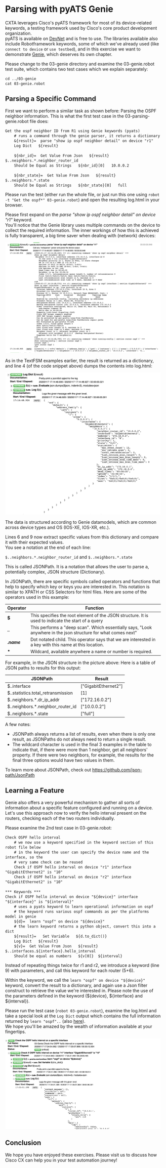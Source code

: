 # Parsing with pyATS Genie

CXTA leverages Cisco's pyATS framework for most of its device-related keywords, a testing framework used by Cisco's core product development organization.   
pyATS is available on [DevNet](https://developer.cisco.com/pyats/) and is free to use. The libraries available also include Robotframework keywords, some of which we've already used (like `connect to device` or `use testbed`), and in this exercise we want to demonstrate [Genie](https://developer.cisco.com/docs/pyats), which deserves its own chapter.

Please change to the 03-genie directory and examine the 03-genie.robot test suite, which contains two test cases which we explain separately:

```
cd ../03-genie
cat 03-genie.robot
```

## Parsing a Specific Command

First we want to perform a similar task as shown before: Parsing the OSPF neighbor information. This is what the first test case in the 03-parsing-genie.robot file does:

```
Get the ospf neighbor ID from R1 using Genie keywords (pyats)
    # runs a command through the genie parser, it returns a dictionary
    &{result}=  parse "show ip ospf neighbor detail" on device "r1"
    Log Dict   ${result}

    ${nbr_id}=  Get Value From Json   ${result}   $..neighbors.*.neighbor_router_id
    Should be Equal as Strings   ${nbr_id}[0]   10.0.0.2

    ${nbr_state}=  Get Value From Json   ${result}   $..neighbors.*.state
    Should be Equal as Strings   ${nbr_state}[0]   full
```

Please run the test (either run the whole file, or just run this one using `robot -t "Get the ospf*" 03-genie.robot`) and open the resulting log.html in your browser.

Please first expand on the _parse "show ip ospf neighbor detail" on device "r1"_ keyword.  
You'll notice that the Genie library uses multiple commands on the device to collect the required information. The inner workings of how this is achieved is fully transparent, a big time saver when dealing with (network) devices:

![](03-genie1.png)

As in the TextFSM examples earlier, the result is returned as a dictionary, and line 4 (of the code snippet above) dumps the contents into log.html:

![](03-dict1.png)

The data is structured according to Genie datamodels, which are common across device types and OS (IOS-XE, IOS-XR, etc.).

Lines 6 and 9 now extract specific values from this dictionary and compare it with their expected values.  
You see a notation at the end of each line:

`$..neighbors.*.neighbor_router_id`
and
`$..neighbors.*.state`

This is called JSONPath. It is a notation that allows the user to parse a, potentially complex, JSON structure (Dictionary).

In JSONPath, there are specific symbols called operators and functions that help to specify which key or keys you are interested in. This notation is similar to XPATH or CSS Selectors for html files. Here are some of the operators used in this example:

| Operator | Function |
|----------|----------|
|  **$**   | This specifies the root element of the JSON structure. It is used to indicate the start of a query | 
| **..**   | This performs a "deep scan". Which essentially says, "Look anywhere in the json structure for what comes next" |
| **._name_** | Dot notated child. This operator says that we are interested in a key with this name at this location. |
| **\*** | Wildcard, available anywhere a name or number is required. |

For example, in the JSON structure in the picture above: Here is a table of JSON paths to results for this output:

| JSONPath | Result |
|----------|--------|
|$..interface | ["GigabitEthernet2"] |
|$..statistics.total_retransmission | [1] |
|$..neighbors.*.dr_ip_addr | ["172.16.0.2"] |
|$..neighbors.*.neighbor_router_id | ["10.0.0.2"]
|$..neighbors.*.state | ["full"]

A few notes:  
- JSONPath always returns a list of results, even when there is only one result, as JSONPaths do not always need to return a single result.  
- The wildcard character is used in the final 3 examples in the table to indicate that, if there were more than 1 neighbor, get all neighbors' property. If there were two neighbors, for example, the results for the final three options would have two values in them.

To learn more about JSONPath, check out <https://github.com/json-path/JsonPath>

## Learning a Feature

Genie also offers a very powerful mechanism to gather all sorts of information about a specific feature configured and running on a device.  
Let's use this approach now to verify the hello interval present on the routers, checking each of the two routers individually.

Please examine the 2nd test case in 03-genie.robot:

```
Check OSPF hello interval
    # we now use a keyword specified in the keyword section of this robot file below
    # in the keyword the user can specify the device name and the interface, so the
    # very same check can be reused
    Check if OSPF hello interval on device "r1" interface "GigabitEthernet2" is "10"
    Check if OSPF hello interval on device "r2" interface "GigabitEthernet2" is "10"

*** Keywords ***
Check if OSPF hello interval on device "${device}" interface "${interface}" is "${interval}"
    # uses a pyats keyword to learn operational information on ospf
    # the keyword runs various ospf commands as per the platforms model in genie
    ${d}=  learn "ospf" on device "${device}"
    # the learn keyword returns a python object, convert this into a dict
    ${result}=   Set Variable   ${d.to_dict()}
    Log Dict   ${result}
    ${v}=  Get Value From Json   ${result}   $..interfaces.${interface}.hello_interval
    Should be equal as numbers   ${v[0]}  ${interval}
```

Instead of repeating things twice for r1 and r2, we introduce a keyword (line 9) with parameters, and call this keyword for each router (5+6).

Within the keyword, we call the `learn "ospf" on device "${device}"` keyword, convert the result to a dictionary, and again use a Json filter construct to retrieve the value we're interested in. Please note the use of the parameters defined in the keyword (${device}, ${interface} and ${interval}).

Please run the test case (`robot 03-genie.robot`), examine the log.html and take a special look at the `Log Dict` output which contains the full information returned by `learn "ospf"..` (also [here](03-learn-ospf.txt)).  
We hope you'll be amazed by the wealth of information available at your fingertips.

![](03-dict2.png)

## Conclusion

We hope you have enjoyed these exercises. Please visit us to discuss how Cisco CX can help you in your test automation journey!
